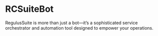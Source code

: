 # RCSuiteBot
RegulusSuite is more than just a bot—it’s a sophisticated service orchestrator and automation tool designed to empower your operations.

